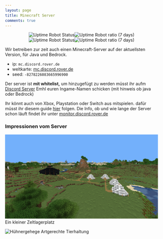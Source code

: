 ```yaml
---
layout: page
title: Minecraft Server
comments: true
---
```

<center>
<img alt="Uptime Robot Status" src="https://img.shields.io/uptimerobot/status/m789100833-1f06993b60e5fa76d7dc0917?label=Minecraft%20Server&style=for-the-badge"><img alt="Uptime Robot ratio (7 days)" src="https://img.shields.io/uptimerobot/ratio/7/m789100833-1f06993b60e5fa76d7dc0917?style=for-the-badge">    
 <img alt="Uptime Robot Status" src="https://img.shields.io/uptimerobot/status/m789089639-175db0f93995dff92e137864?label=Server%20Map&style=for-the-badge"><img alt="Uptime Robot ratio (7 days)" src="https://img.shields.io/uptimerobot/ratio/7/m789089639-175db0f93995dff92e137864?style=for-the-badge">
</center>

Wir betreiben zur zeit auch einen Minecraft-Server auf der aktuellsten Version, für Java und Bedrock.
 
- ip: `mc.discord.rover.de`
- weltkarte: [mc.discord.rover.de](http://mc.discord.rover.de)
- seed: `-8278226083665996900`

Der server ist **mit whitelist,** um hinzugefügt zu werden müsst ihr aufm [Discord Server](invite/) Emhl euren Ingame-Namen schicken (mit hinweis ob java oder Bedrock)

Ihr könnt auch von Xbox, Playstation oder Switch aus mitspielen.
dafür müsst ihr diesem guide [hier](https://github.com/Pugmatt/BedrockConnect) folgen.
Die Info, ob und wie lange der Server schon läuft findet ihr unter [monitor.discord.rover.de](http://monitor.discord.rover.de/)


### Impressionen vom Server

![Lagerplatz](/assets/img/Lagerplatz.png)
Ein kleiner Zeltlagerplatz

![Hühnergehege](https://media.discordapp.net/attachments/883300494032920576/889968115893559377/unknown.png)
Artgerechte Tierhaltung
